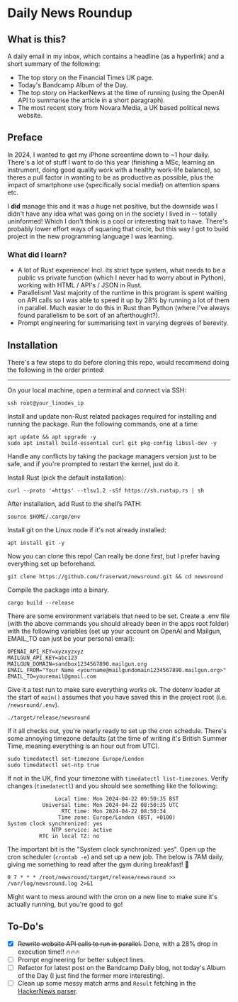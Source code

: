 # Daily News Roundup

## What is this?

A daily email in my inbox, which contains a headline (as a hyperlink) and a short summary of the following:

- The top story on the Financial Times UK page.
- Today's Bandcamp Album of the Day.
- The top story on HackerNews at the time of running (using the OpenAI API to summarise the article in a short paragraph).
- The most recent story from Novara Media, a UK based political news website.

## Preface

In 2024, I wanted to get my iPhone screentime down to ~1 hour daily. There's a lot of stuff I want to do this year (finishing a MSc, learning an instrument, doing good quality work with a healthy work-life balance), so theres a pull factor in wanting to be as productive as possible, plus the impact of smartphone use (specifically social media!) on attention spans etc.

I **did** manage this and it was a huge net positive, but the downside was I didn't have any idea what was going on in the society I lived in -- totally uninformed! Which I don't think is a cool or interesting trait to have. There's probably lower effort ways of squaring that circle, but this way I got to build project in the new programming language I was learning.

### What did I learn?

- A lot of Rust experience! Incl. its strict type system, what needs to be a public vs private function (which I never had to worry about in Python), working with HTML / API's / JSON in Rust.
- Parallelism! Vast majority of the runtime in this program is spent waiting on API calls so I was able to speed it up by 28% by running a lot of them in parallel. Much easier to do this in Rust than Python (where I've always found parallelism to be sort of an afterthought?).
- Prompt engineering for summarising text in varying degrees of berevity.

## Installation

There's a few steps to do before cloning this repo, would recommend doing the following in the order printed:

---

On your local machine, open a terminal and connect via SSH:

```
ssh root@your_linodes_ip
```

Install and update non-Rust related packages required for installing and running the package. Run the following commands, one at a time:

```
apt update && apt upgrade -y
sudo apt install build-essential curl git pkg-config libssl-dev -y
```

Handle any conflicts by taking the package managers version just to be safe, and if you're prompted to restart the kernel, just do it.

Install Rust (pick the default installation):

```
curl --proto '=https' --tlsv1.2 -sSf https://sh.rustup.rs | sh
```

After installation, add Rust to the shell’s PATH:

```
source $HOME/.cargo/env
```

Install git on the Linux node if it's not already installed:

```
apt install git -y
```

Now you can clone this repo! Can really be done first, but I prefer having everything set up beforehand.

```
git clone https://github.com/fraserwat/newsround.git && cd newsround
```

Compile the package into a binary.

```
cargo build --release
```

There are some environment variabels that need to be set. Create a .env file (with the above commands you should already been in the apps root folder) with the following variables (set up your account on OpenAI and Mailgun, EMAIL_TO can just be your personal email):

```
OPENAI_API_KEY=xyzxyzxyz
MAILGUN_API_KEY=abc123
MAILGUN_DOMAIN=sandbox1234567890.mailgun.org
EMAIL_FROM="Your Name <yourname@mailgundomain1234567890.mailgun.org>"
EMAIL_TO=youremail@gmail.com
```

Give it a test run to make sure everything works ok. The dotenv loader at the start of `main()` assumes that you have saved this in the project root (i.e. `/newsround/.env`).

```
./target/release/newsround
```

If it all checks out, you're nearly ready to set up the cron schedule. There's some annoying timezone defaults (at the time of writing it's British Summer Time, meaning everything is an hour out from UTC).

```
sudo timedatectl set-timezone Europe/London
sudo timedatectl set-ntp true
```

If not in the UK, find your timezone with `timedatectl list-timezones`. Verify changes (`timedatectl`) and you should see something like the following:

```
               Local time: Mon 2024-04-22 09:50:35 BST
           Universal time: Mon 2024-04-22 08:50:35 UTC
                 RTC time: Mon 2024-04-22 08:50:34
                Time zone: Europe/London (BST, +0100)
System clock synchronized: yes
              NTP service: active
          RTC in local TZ: no
```

The important bit is the "System clock synchronized: yes". Open up the cron scheduler (`crontab -e`) and set up a new job. The below is 7AM daily, giving me something to read after the gym during breakfast! 🙂

```
0 7 * * * /root/newsround/target/release/newsround >> /var/log/newsround.log 2>&1
```

Might want to mess around with the cron on a new line to make sure it's actually running, but you're good to go!

## To-Do's

- [x] ~~Rewrite website API calls to run in parallel.~~ Done, with a 28% drop in execution time!! 🔥🔥🔥
- [ ] Prompt engineering for better subject lines.
- [ ] Refactor for latest post on the Bandcamp Daily blog, not today's Album of the Day (I just find the former more interesting).
- [ ] Clean up some messy match arms and `Result` fetching in the [HackerNews parser](https://github.com/fraserwat/newsround/blob/main/src/stories/hackernews.rs).
